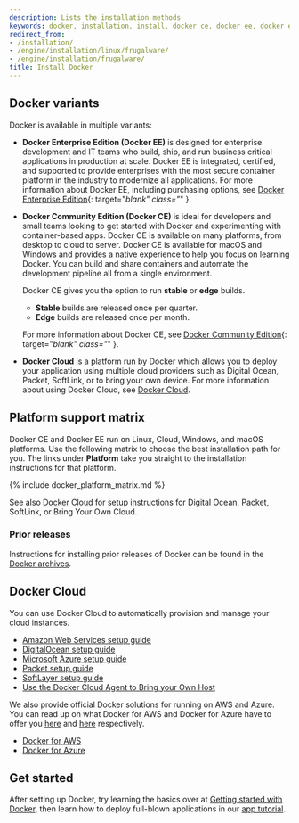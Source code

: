```yaml
---
description: Lists the installation methods
keywords: docker, installation, install, docker ce, docker ee, docker editions, stable, edge
redirect_from:
- /installation/
- /engine/installation/linux/frugalware/
- /engine/installation/frugalware/
title: Install Docker
---
```


## Docker variants

Docker is available in multiple variants:

- **Docker Enterprise Edition (Docker EE)** is designed for enterprise
  development and IT teams who build, ship, and run business critical
  applications in production at scale. Docker EE is integrated, certified, and
  supported to provide enterprises with the most secure container platform in
  the industry to modernize all applications. For more information
  about Docker EE, including purchasing options, see
  [Docker Enterprise Edition](https://www.docker.com/enterprise-edition/){: target="_blank" class="_" }.

- **Docker Community Edition (Docker CE)** is ideal for developers and small
  teams looking to get started with Docker and experimenting with
  container-based apps. Docker CE is available on many platforms, from desktop
  to cloud to server. Docker CE is available for macOS and Windows and provides
  a native experience to help you focus on learning Docker. You can build and
  share containers and automate the development pipeline all from a single
  environment.

  Docker CE gives you the option to run **stable** or **edge** builds.

  - **Stable** builds are released once per quarter.
  - **Edge** builds are released once per month.

  For more information about Docker CE, see
  [Docker Community Edition](https://www.docker.com/community-edition/){: target="_blank" class="_" }.

- **Docker Cloud** is a platform run by Docker which allows you to deploy your
  application using multiple cloud providers such as Digital Ocean, Packet,
  SoftLink, or to bring your own device. For more information about using Docker
  Cloud, see [Docker Cloud](#docker-cloud).

## Platform support matrix

Docker CE and Docker EE run on Linux, Cloud, Windows, and macOS platforms. Use
the following matrix to choose the best installation path for you. The links
under **Platform** take you straight to the installation instructions for that
platform.

{% include docker_platform_matrix.md %}

See also [Docker Cloud](#on-docker-cloud) for setup instructions for
Digital Ocean, Packet, SoftLink, or Bring Your Own Cloud.

### Prior releases

Instructions for installing prior releases of Docker can be found in the
[Docker archives](/docsarchive/).

## Docker Cloud

You can use Docker Cloud to automatically provision and manage your cloud instances.

* [Amazon Web Services setup guide](/docker-cloud/infrastructure/link-aws.md)
* [DigitalOcean setup guide](/docker-cloud/infrastructure/link-do.md)
* [Microsoft Azure setup guide](/docker-cloud/infrastructure/link-azure.md)
* [Packet setup guide](/docker-cloud/infrastructure/link-packet.md)
* [SoftLayer setup guide](/docker-cloud/infrastructure/link-softlayer.md)
* [Use the Docker Cloud Agent to Bring your Own Host](/docker-cloud/infrastructure/byoh.md)

We also provide official Docker solutions for running on AWS and Azure. You can read
up on what Docker for AWS and Docker for Azure have to offer you
[here](/docker-for-aws/why/) and [here](/docker-for-azure/why/) respectively.

* [Docker for AWS](/docker-for-aws/)
* [Docker for Azure](/docker-for-azure/)

## Get started

After setting up Docker, try learning the basics over at
[Getting started with Docker](/engine/getstarted/), then learn how to deploy
full-blown applications in our [app tutorial](/engine/getstarted-voting-app/).
